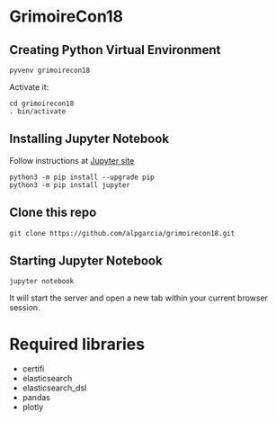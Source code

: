 # GrimoireCon18

## Creating Python Virtual Environment
```
pyvenv grimoirecon18
```

Activate it:
```
cd grimoirecon18
. bin/activate
```

## Installing Jupyter Notebook

Follow instructions at [Jupyter site](http://jupyter.org/install)

```
python3 -m pip install --upgrade pip
python3 -m pip install jupyter
```

## Clone this repo
```
git clone https://github.com/alpgarcia/grimoirecon18.git
```

## Starting Jupyter Notebook
```
jupyter notebook
```

It will start the server and open a new tab within your current browser session.

# Required libraries
* certifi
* elasticsearch
* elasticsearch_dsl
* pandas
* plotly
